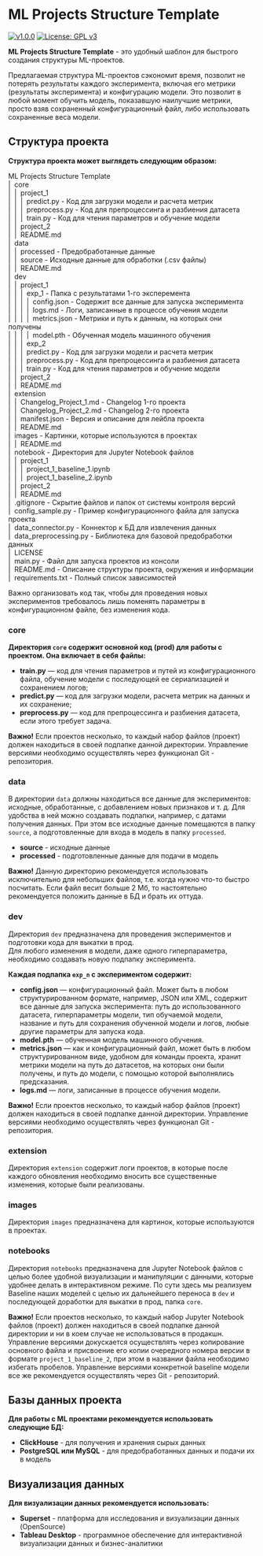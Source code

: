 # ML Projects Structure Template

[![v1.0.0](https://img.shields.io/github/manifest-json/v/chegevarae/ml-template?filename=extension%2Fmanifest.json)](https://img.shields.io/github/manifest-json/v/chegevarae/ml-template?filename=extension%2Fmanifest.json) [![License: GPL v3](https://img.shields.io/badge/License-GPLv3-blue.svg)](https://www.gnu.org/licenses/gpl-3.0)  

**ML Projects Structure Template** - это удобный шаблон для быстрого создания структуры ML-проектов.   

Предлагаемая структура ML-проектов сэкономит время, позволит не потерять результаты каждого эксперимента, включая его метрики (результаты эксперимента) и конфигурацию модели. Это позволит в любой момент обучить модель, показавшую наилучшие метрики, просто взяв сохраненный конфигурационный файл, либо использовать сохраненные веса модели.  

## Структура проекта  

__Структура проекта может выглядеть следующим образом:__  

ML Projects Structure Template  
|&nbsp;&nbsp;core  
|&nbsp;&nbsp;|&nbsp;&nbsp;project_1  
|&nbsp;&nbsp;|&nbsp;&nbsp;|&nbsp;&nbsp;predict.py - Код для загрузки модели и расчета метрик  
|&nbsp;&nbsp;|&nbsp;&nbsp;|&nbsp;&nbsp;preprocess.py - Код для препроцессинга и разбиения датасета  
|&nbsp;&nbsp;|&nbsp;&nbsp;|&nbsp;&nbsp;train.py - Код для чтения параметров и обучение модели  
|&nbsp;&nbsp;|&nbsp;&nbsp;project_2  
|&nbsp;&nbsp;|&nbsp;&nbsp;README.md  
|&nbsp;&nbsp;data  
|&nbsp;&nbsp;|&nbsp;&nbsp;processed - Предобработанные данные  
|&nbsp;&nbsp;|&nbsp;&nbsp;source - Исходные данные для обработки (.csv файлы)  
|&nbsp;&nbsp;|&nbsp;&nbsp;README.md  
|&nbsp;&nbsp;dev  
|&nbsp;&nbsp;|&nbsp;&nbsp;project_1  
|&nbsp;&nbsp;|&nbsp;&nbsp;|&nbsp;&nbsp;exp_1 - Папка с результатами 1-го эксперемента  
|&nbsp;&nbsp;|&nbsp;&nbsp;|&nbsp;&nbsp;|&nbsp;&nbsp;config.json - Содержит все данные для запуска эксперимента  
|&nbsp;&nbsp;|&nbsp;&nbsp;|&nbsp;&nbsp;|&nbsp;&nbsp;logs.md - Логи, записанные в процессе обучения модели  
|&nbsp;&nbsp;|&nbsp;&nbsp;|&nbsp;&nbsp;|&nbsp;&nbsp;metrics.json - Метрики и путь к данным, на которых они получены  
|&nbsp;&nbsp;|&nbsp;&nbsp;|&nbsp;&nbsp;|&nbsp;&nbsp;model.pth - Обученная модель машинного обучения  
|&nbsp;&nbsp;|&nbsp;&nbsp;|&nbsp;&nbsp;exp_2  
|&nbsp;&nbsp;|&nbsp;&nbsp;|&nbsp;&nbsp;predict.py - Код для загрузки модели и расчета метрик  
|&nbsp;&nbsp;|&nbsp;&nbsp;|&nbsp;&nbsp;preprocess.py - Код для препроцессинга и разбиения датасета  
|&nbsp;&nbsp;|&nbsp;&nbsp;|&nbsp;&nbsp;train.py - Код для чтения параметров и обучение модели  
|&nbsp;&nbsp;|&nbsp;&nbsp;project_2  
|&nbsp;&nbsp;|&nbsp;&nbsp;README.md  
|&nbsp;&nbsp;extension  
|&nbsp;&nbsp;|&nbsp;&nbsp;Changelog_Project_1.md - Changelog 1-го проекта  
|&nbsp;&nbsp;|&nbsp;&nbsp;Changelog_Project_2.md - Changelog 2-го проекта  
|&nbsp;&nbsp;|&nbsp;&nbsp;manifest.json - Версия и описание для лейбла проекта  
|&nbsp;&nbsp;|&nbsp;&nbsp;README.md  
|&nbsp;&nbsp;images - Картинки, которые используются в проектах  
|&nbsp;&nbsp;|&nbsp;&nbsp;README.md  
|&nbsp;&nbsp;notebook - Директория для Jupyter Notebook файлов  
|&nbsp;&nbsp;|&nbsp;&nbsp;project_1  
|&nbsp;&nbsp;|&nbsp;&nbsp;|&nbsp;&nbsp;project_1_baseline_1.ipynb  
|&nbsp;&nbsp;|&nbsp;&nbsp;|&nbsp;&nbsp;project_1_baseline_2.ipynb  
|&nbsp;&nbsp;|&nbsp;&nbsp;project_2  
|&nbsp;&nbsp;|&nbsp;&nbsp;README.md  
|&nbsp;&nbsp;.gitignore - Скрытие файлов и папок от системы контроля версий  
|&nbsp;&nbsp;config_sample.py - Пример конфигурационного файла для запуска проекта  
|&nbsp;&nbsp;data_connector.py - Коннектор к БД для извлечения данных  
|&nbsp;&nbsp;data_preprocessing.py - Библиотека для базовой предобработки данных  
|&nbsp;&nbsp;LICENSE  
|&nbsp;&nbsp;main.py - Файл для запуска проектов из консоли  
|&nbsp;&nbsp;README.md - Описание структуры проекта, окружения и информации  
|&nbsp;&nbsp;requirements.txt - Полный список зависимостей  

Важно организовать код так, чтобы для проведения новых экспериментов требовалось лишь поменять параметры в конфигурационном файле, без изменения кода.  

### core

__Директория `core` содержит основной код (prod) для работы с проектом. Она включает в себя файлы:__  

- **train.py** — код для чтения параметров и путей из конфигурационного файла, обучение модели с последующей ее сериализацией и сохранением логов;  
- **predict.py** — код для загрузки модели, расчета метрик на данных и их сохранение;  
- **preprocess.py** — код для препроцессинга и разбиения датасета, если этого требует задача.  

**Важно!** Если проектов несколько, то каждый набор файлов (проект) должен находиться в своей подпапке данной директории. Управление версиями необходимо осуществлять через функционал Git - репозитория.  

### data

В директории `data` должны находиться все данные для экспериментов: исходные, обработанные, с добавлением новых признаков и т. д. Для удобства в ней можно создавать подпапки, например, с датами получения данных. При этом все исходные данные помещаются в папку `source`, а подготовленные для входа в модель в папку `processed`.  

- **source** - исходные данные  
- **processed** - подготовленные данные для подачи в модель  

**Важно!** Данную директорию рекомендуется использовать исключительно для небольших файлов, т.е. когда нужно что-то быстро посчитать. Если файл весит больше 2 Мб, то настоятельно рекомендуется положить данные в БД и брать их оттуда.  

### dev

Директория `dev` предназначена для проведения экспериментов и подготовки кода для выкатки в прод.  
Для любого изменения в модели, даже одного гиперпараметра, необходимо создавать новую подпапку эксперимента.  

__Каждая подпапка `exp_n` с экспериментом содержит:__  

- **config.json** — конфигурационный файл. Может быть в любом структурированном формате, например, JSON или XML, содержит все данные для запуска эксперимента: путь до использованного датасета, гиперпараметры модели, тип обучаемой модели, название и путь для сохранения обученной модели и логов, любые другие параметры для запуска кода.  
- **model.pth** — обученная модель машинного обучения.  
- **metrics.json** — как и конфигурационный файл, может быть в любом структурированном виде, удобном для команды проекта, хранит метрики модели на путь до датасетов, на которых они были получены, и путь до модели, с помощью которой выполнялись предсказания.  
- **logs.md** — логи, записанные в процессе обучения модели.  

**Важно!** Если проектов несколько, то каждый набор файлов (проект) должен находиться в своей подпапке данной директории. Управление версиями необходимо осуществлять через функционал Git - репозитория.  

### extension

Директория `extension` содержит логи проектов, в которые после каждого обновления необходимо вносить все существенные изменения, которые были реализованы.  

### images

Директория `images` предназначена для картинок, которые используются в проектах.  

### notebooks

Директория `notebooks` предназначена для Jupyter Notebook файлов с целью более удобной визуализации и манипуляции с данными, которые удобнее делать в интерактивном режиме. По сути здесь мы реализуем Baseline наших моделей с целью их дальнейшего переноса в `dev` и последующей доработки для выкатки в прод, папка `core`.  

**Важно!** Если проектов несколько, то каждый набор Jupyter Notebook файлов (проект) должен находиться в своей подпапке данной директории и ни в коем случае не использоваться в продакшн. Управление версиями докускается осуществлять через копирование основного файла и присвоение его копии очередного номера версии в формате `project_1_baseline_2`, при этом в названии файла необходимо избегать пробелов. Управление версиями конкретной baseline модели все же рекомендуется осуществлять через Git - репозиторий.  

## Базы данных проекта

__Для работы с ML проектами рекомендуется использовать следующие БД:__  

- **ClickHouse** - для получения и хранения сырых данных  
- **PostgreSQL или MySQL** - для предобработанных данных и подачи их в модель

## Визуализация данных

__Для визуализации данных рекомендуется использовать:__  

- **Superset** - платформа для исследования и визуализации данных (OpenSource)  
- **Tableau Desktop** - программное обеспечение для интерактивной визуализации данных и бизнес-аналитики  
